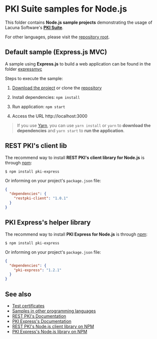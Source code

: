 # PKI Suite samples for Node.js

This folder contains **Node.js sample projects** demonstrating the usage of Lacuna Software's
**[PKI Suite](https://www.lacunasoftware.com/pki-suite)**.

For other languages, please visit the [repository root](https://github.com/LacunaSoftware/PkiSuiteSamples).

Default sample (Express.js MVC)
-------------------------------

A sample using **Express.js** to build a web application can be found in the folder [expressmvc](expressmvc/)

Steps to execute the sample:

1. [Download the project](https://github.com/LacunaSoftware/PkiSuiteSamples/archive/master.zip) or 
   clone the [repository](https://github.com/LacunaSoftware/PkiSuiteSamples.git)
   
1. Install dependencies: `npm install`

1. Run application: `npm start`

1. Access the URL http://localhost:3000

> If you use [Yarn](https://yarnpkg.com), you can use `yarn install` or `yarn` to **download the dependencies** and
> `yarn start` to **run the application**.

REST PKI's client lib
---------------------

The recommend way to install **REST PKI's client library for Node.js** is through [npm](https://www.npmjs.com/):

    $ npm install pki-express

Or informing on your project's `package.json` file:

```json
{
  "dependencies": {
    "restpki-client": "1.0.1"
  }
}
```
    

PKI Express's helper library
----------------------------

The recommend way to install **PKI Express for Node.js** is through [npm](https://www.npmjs.com/):

    $ npm install pki-express

Or informing on your project's `package.json` file:

```json
{
  "dependencies": {
    "pki-express": "1.2.1"
  }
}
```
    

See also
--------

* [Test certificates](https://docs.lacunasoftware.com/articles/pki-guide/test-certs)
* [Samples in other programming languages](https://github.com/LacunaSoftware/PkiSuiteSamples)
* [REST PKI's Documentation](http://docs.lacunasoftware.com/en-us/articles/rest-pki/nodejs/index.html)
* [PKI Express's Documentation](http://docs.lacunasoftware.com/en-us/articles/pki-express/nodejs/index.html)
* [REST PKI's Node.js client library on NPM](https://www.npmjs.com/package/restpki-client)
* [PKI Express's Node.js library on NPM](https://www.npmjs.com/package/pki-express)